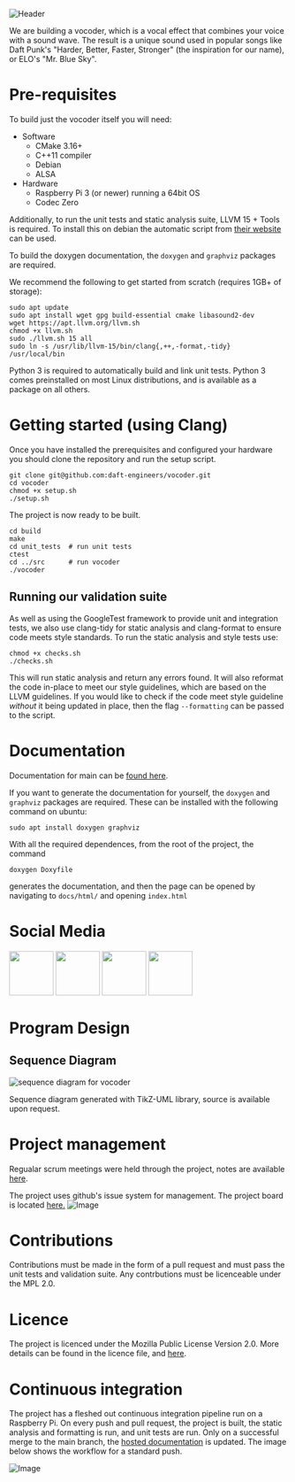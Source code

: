 ![Header](https://user-images.githubusercontent.com/10051310/219484888-cb6844f1-e377-42c5-ac6a-09ce9f30a023.png)

We are building a vocoder, which is a vocal effect that combines your voice with a sound wave. The result is a unique sound used in popular songs like Daft Punk's "Harder, Better, Faster, Stronger" (the inspiration for our name), or ELO's "Mr. Blue Sky".

# Pre-requisites

To build just the vocoder itself you will need:

- Software
    - CMake 3.16+
    - C++11 compiler
    - Debian
    - ALSA
- Hardware
    - Raspberry Pi 3 (or newer) running a 64bit OS
    - Codec Zero

Additionally, to run the unit tests and static analysis suite, LLVM 15 + Tools is required. To install this on debian the automatic script from [their website](https://apt.llvm.org/) can be used.

To build the doxygen documentation, the `doxygen` and `graphviz` packages are required.

We recommend the following to get started from scratch (requires 1GB+ of storage):

```
sudo apt update
sudo apt install wget gpg build-essential cmake libasound2-dev
wget https://apt.llvm.org/llvm.sh
chmod +x llvm.sh
sudo ./llvm.sh 15 all
sudo ln -s /usr/lib/llvm-15/bin/clang{,++,-format,-tidy} /usr/local/bin
```

Python 3 is required to automatically build and link unit tests. Python 3 comes preinstalled on most Linux distributions, and is available as a package on all others.

# Getting started (using Clang)

Once you have installed the prerequisites and configured your hardware you should clone the repository and run the setup script.

```
git clone git@github.com:daft-engineers/vocoder.git
cd vocoder
chmod +x setup.sh
./setup.sh
```

The project is now ready to be built.

```
cd build
make
cd unit_tests  # run unit tests
ctest
cd ../src      # run vocoder
./vocoder
```

## Running our validation suite
As well as using the GoogleTest framework to provide unit and integration tests, we also use clang-tidy for static analysis and clang-format to ensure code meets style standards. To run the static analysis and style tests use:

```
chmod +x checks.sh
./checks.sh
```

This will run static analysis and return any errors found. It will also reformat the code in-place to meet our style guidelines, which are based on the LLVM guidelines. If you would like to check if the code meet style guideline _without_ it being updated in place, then the flag `--formatting` can be passed to the script.

# Documentation

Documentation for main can be [found here](https://daft-engineers.github.io/vocoder/annotated.html).

If you want to generate the documentation for yourself, the `doxygen` and `graphviz` packages are required. These can be installed with the following command on ubuntu:

```$
sudo apt install doxygen graphviz
```
With all the required dependences, from the root of the project, the command 
```$
doxygen Doxyfile
```
generates the documentation, and then the page can be opened by navigating to `docs/html/` and opening `index.html`

# Social Media
<a href="https://www.instagram.com/daftengineers/"><img src="https://user-images.githubusercontent.com/10051310/219481632-10430e66-73dc-400e-a046-dc9d7dd9f3a9.svg" height=80px></a>
<a href="https://twitter.com/DaftEngineers"><img src="https://user-images.githubusercontent.com/10051310/219482103-8422c45f-ca60-4918-b5b8-6de79d0add22.png" height=80px></a>
<a href="https://www.youtube.com/@daftengineers"><img src="https://user-images.githubusercontent.com/10051310/219484585-2eb87c95-5951-428b-b3a1-7ac846e40f65.png" height=80px></a>
<a href="https://www.tiktok.com/@daftengineers"><img src="https://user-images.githubusercontent.com/10051310/220791551-141ee0cc-34ef-47b8-bbcb-701461f88851.png" height=80px></a>

# Program Design
## Sequence Diagram
![sequence diagram for vocoder](https://user-images.githubusercontent.com/10051310/220790624-48ad3c57-34fe-4f8b-b89b-a98e7c718f88.png)

Sequence diagram generated with TikZ-UML library, source is available upon request.

# Project management

Regualar scrum meetings were held through the project, notes are available [here](https://github.com/daft-engineers/project/blob/main/README.md). 

The project uses github's issue system for management. The project board is located [here.](https://github.com/orgs/daft-engineers/projects/1/views/3) ![Image](https://user-images.githubusercontent.com/56744932/232234904-d9e0ba0a-6532-460d-966f-4a65a5f11cc9.png)

# Contributions 

Contributions must be made in the form of a pull request and must pass the unit tests and validation suite. Any contrbutions must be licenceable under the MPL 2.0.

# Licence

The project is licenced under the Mozilla Public License Version 2.0. More details can be found in the licence file, and [here](https://choosealicense.com/licenses/mpl-2.0/).

# Continuous integration

The project has a fleshed out continuous integration pipeline run on a Raspberry Pi. On every push and pull request, the project is built, the static analysis and formatting is run, and unit tests are run. Only on a successful merge to the main branch, the [hosted documentation](https://daft-engineers.github.io/vocoder/annotated.html) is updated. The image below shows the workflow for a standard push.

![Image](https://user-images.githubusercontent.com/56744932/232238323-5977fc16-2d5f-4533-b965-6143a109ffd9.png)
